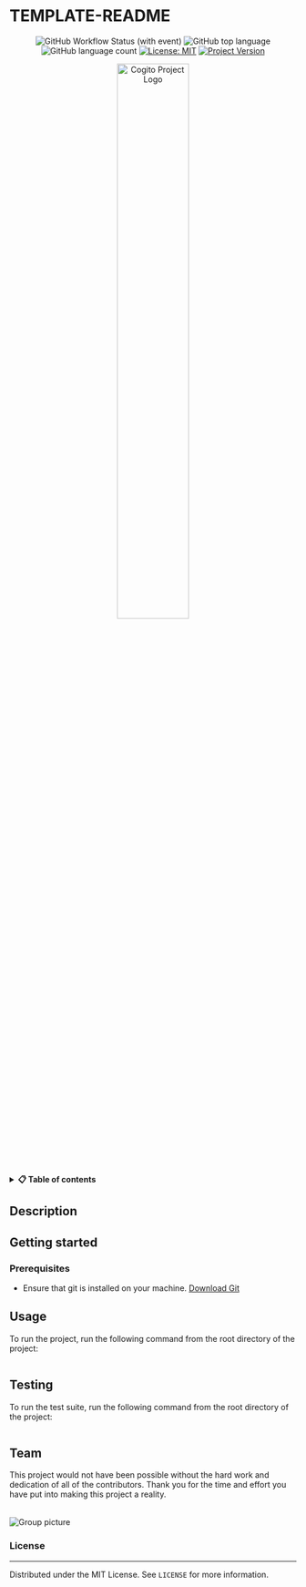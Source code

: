 <!-- TODO: CHANGE ALL INSTANCES OF "TEMPLATE-README" IN ENTIRE PROJECT TO YOUR PROJECT TITLE-->
# TEMPLATE-README


<div align="center">

![GitHub Workflow Status (with event)](https://img.shields.io/github/actions/workflow/status/CogitoNTNU/TEMPLATE-README/ci.yml)
![GitHub top language](https://img.shields.io/github/languages/top/CogitoNTNU/TEMPLATE-README)
![GitHub language count](https://img.shields.io/github/languages/count/CogitoNTNU/TEMPLATE-README)
[![License: MIT](https://img.shields.io/badge/License-MIT-yellow.svg)](https://opensource.org/licenses/MIT)
[![Project Version](https://img.shields.io/badge/version-0.0.1-blue)](https://img.shields.io/badge/version-0.0.1-blue)

<img src="docs/images/project-logo.webp" width="50%" alt="Cogito Project Logo" style="display: block; margin-left: auto; margin-right: auto;">
</div>


<details> 
<summary><b>📋 Table of contents </b></summary>

- [TEMPLATE-README](#template-readme)
  - [Description](#description)
  - [Getting started](#getting-started)
    - [Prerequisites](#prerequisites)
  - [Usage](#usage)
  - [Testing](#testing)
  - [Team](#team)
    - [License](#license)

</details>

## Description 
<!-- TODO: Provide a brief overview of what this project does and its key features. Please add pictures or videos of the application -->


## Getting started
<!-- TODO: In this Section you describe how to install this project in its intended environment.(i.e. how to get it to run)  
-->

<!-- TODO: Describe how to configure the project (environment variables, config files, etc.).

### Configuration
Create a `.env` file in the root directory of the project and add the following environment variables:

```bash
OPENAI_API_KEY = 'your_openai_api_key'
MONGODB_URI = 'your_secret_key'
```
-->

### Prerequisites
<!-- TODO: In this section you put what is needed for the program to run.
For example: OS version, programs, libraries, etc.  

-->
- Ensure that git is installed on your machine. [Download Git](https://git-scm.com/downloads)



## Usage
To run the project, run the following command from the root directory of the project:
```bash

```
<!-- TODO: Instructions on how to run the project and use its features. -->

## Testing
To run the test suite, run the following command from the root directory of the project:
```bash

```

## Team
This project would not have been possible without the hard work and dedication of all of the contributors. Thank you for the time and effort you have put into making this project a reality.


<table align="center">
    <tr>
        <!--
        <td align="center">
            <a href="https://github.com/NAME_OF_MEMBER">
              <img src="https://github.com/NAME_OF_MEMBER.png?size=100" width="100px;" alt="NAME OF MEMBER"/><br />
              <sub><b>NAME OF MEMBER</b></sub>
            </a>
        </td>
        -->
    </tr>
</table>

![Group picture](docs/img/team.png)


### License
------
Distributed under the MIT License. See `LICENSE` for more information.
